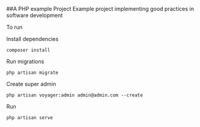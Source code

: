 ##A PHP example Project
Example project implementing good practices in software development

To run
        
Install dependencies
        
    composer install

Run migrations

    php artisan migrate

Create super admin

    php artisan voyager:admin admin@admin.com --create

Run 
    
    php artisan serve
